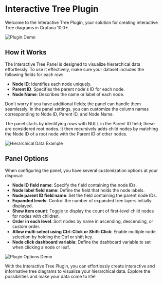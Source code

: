 # Interactive Tree Plugin

Welcome to the Interactive Tree Plugin, your solution for creating interactive Tree diagrams in Grafana 10.0+.

![Plugin Demo](https://equansdatahub.azureedge.net/grafana-tree-panel/tree-usage-demo.gif)

## How it Works

The Interactive Tree Panel is designed to visualize hierarchical data effortlessly. To use it effectively, make sure your dataset includes the following fields for each row:

- **Node ID**: Identifies each node uniquely.
- **Parent ID**: Specifies the parent node's ID for each node.
- **Node Name**: Describes the name or label of each node.

Don't worry if you have additional fields; the panel can handle them seamlessly. In the panel settings, you can customize the column names corresponding to Node ID, Parent ID, and Node Name.

The panel starts by identifying rows with NULL in the Parent ID field; these are considered root nodes. It then recursively adds child nodes by matching the Node ID of a root node with the Parent ID of other nodes.

![Hierarchical Data Example](https://equansdatahub.azureedge.net/grafana-tree-panel/hierarchical-tree-data-example.PNG)

## Panel Options

When configuring the panel, you have several customization options at your disposal:

- **Node ID field name**: Specify the field containing the node IDs.
- **Node label field name**: Define the field that holds the node labels.
- **Node parent ID field name**: Set the field containing the parent node IDs.
- **Expanded levels**: Control the number of expanded tree layers initially displayed.
- **Show item count**: Toggle to display the count of first-level child nodes for nodes with children.
- **Order in each level**: Sort nodes by name in ascending, descending, or custom order.
- **Allow multi select using Ctrl-Click or Shift-Click**: Enable multiple node selection by holding the Ctrl or shift key.
- **Node click dashboard variable**: Define the dashboard variable to set when clicking a node or leaf.

![Plugin Options Demo](https://equansdatahub.azureedge.net/grafana-tree-panel/equans-grafana-tree-plugin-options-demo.gif)

With the Interactive Tree Plugin, you can effortlessly create interactive and informative tree diagrams to visualize your hierarchical data. Explore the possibilities and make your data come to life!
